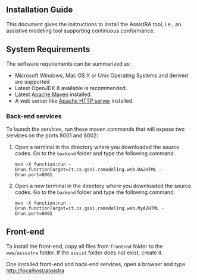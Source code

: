 ## Installation Guide 

This document gives the instructions to install the AssistRA tool, i.e., an assistive modeling tool supporting continuous conformance.


## System Requirements
The software requirements can be summarized as:

* Microsoft Windows, Mac OS X or Unix Operating Systems and derived are supported
* Latest OpenJDK 8 available is recommended.
* Latest [Apache Maven](https://maven.apache.org/) installed.
* A web server like [Apache HTTP server](https://httpd.apache.org/) installed.


### Back-end services
To launch the services, run these maven commands that will expose two services on the ports 8001 and 8002:
1. Open a terminal in the directory where you downloaded the source codes. Go to the `backend` folder and type the following command. 


    ```
    mvn -X function:run -Drun.functionTarget=it.cs.gssi.ramodeling.web.RA2HTML -Drun.port=8001
    ```
2. Open a new terminal in the directory where you downloaded the source codes. Go to the `backend` folder and type the following command. 


    ```
    mvn -X function:run -Drun.functionTarget=it.cs.gssi.ramodeling.web.MyA2HTML -Drun.port=8002
    ```
	
## Front-end
To install the front-end, copy all files from `frontend` folder to the `www/assistra` folder. If the `assist` folder does not exist, create it.

One installed front-end and back-end services, open a browser and type [http://localhost/assistra](http://localhost/assistra)